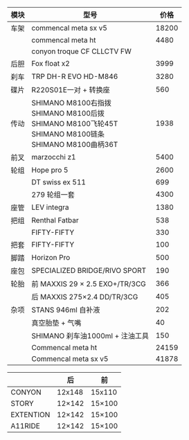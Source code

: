 | 模块  | 型号                                                                                                 | 价格    |
| --- | -------------------------------------------------------------------------------------------------- | ----- |
| 车架  | commencal meta sx v5                                                                               | 18200 |
|     | commencal meta ht                                                                                  | 4480  |
|     | conyon troque CF CLLCTV FW                                                                         |       |
| 后胆  | Fox float x2                                                                                       | 3999  |
| 刹车  | TRP DH-R EVO HD-M846                                                                               | 3280  |
| 碟片  | R220S01E一对 + 转换座                                                                                   | 560   |
| 传动  | SHIMANO M8100右指拨<br>SHIMANO M8100后拨<br>SHIMANO M8100飞轮45T<br>SHIMANO M8100链条<br>SHIMANO M8100曲柄36T | 1938  |
| 前叉  | marzocchi z1                                                                                       | 5400  |
| 轮组  | Hope pro 5                                                                                         | 2600  |
|     | DT swiss ex 511                                                                                    | 699   |
|     | 279 轮组一套                                                                                           | 4300  |
| 座管  | LEV integra                                                                                        | 1380  |
| 把组  | Renthal Fatbar                                                                                     | 538   |
|     | FIFTY-FIFTY                                                                                        | 330   |
| 把套  | FIFTY-FIFTY                                                                                        | 100   |
| 脚踏  | Horizon Pro                                                                                        | 500   |
| 座包  | SPECIALIZED BRIDGE/RIVO SPORT                                                                      | 190   |
| 轮胎  | 前 MAXXIS 29 × 2.5 EXO+/TR/3CG                                                                      | 366   |
|     | 后 MAXXIS 275×2.4 DD/TR/3CG                                                                         | 405   |
| 杂项  | STANS 946ml 自补液                                                                                    | 202   |
|     | 真空胎垫 + 气嘴                                                                                          | 40    |
|     | SHIMANO 刹车油1000ml + 注油工具                                                                           | 150   |
|     | Commencal meta ht                                                                                  | 24159 |
|     | Commencal meta sx v5                                                                               | 41878 |

|           | 后      | 前      |
| --------- | ------ | ------ |
| CONYON    | 12x148 | 15x110 |
| STORY     | 12×142 | 15×100 |
| EXTENTION | 12×142 | 15×100 |
| A11RIDE   | 12×142 | 15×100 |
